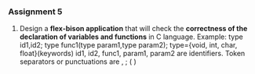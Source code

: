 ### Assignment 5
1. Design a **flex-bison application** that will check the **correctness of the declaration of variables and functions** in C language.
Example:
type id1,id2;
type func1(type param1,type param2);
type={void, int, char, float}(keywords)
id1, id2, func1, param1, param2 are identifiers.
Token separators or punctuations are , ; ( )

